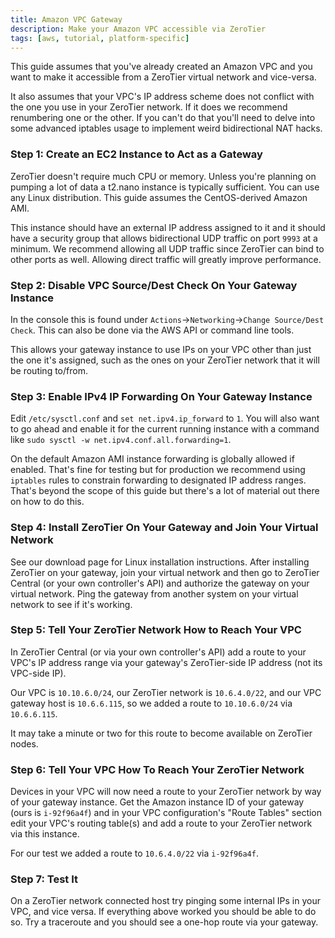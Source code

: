 ```yaml
---
title: Amazon VPC Gateway
description: Make your Amazon VPC accessible via ZeroTier
tags: [aws, tutorial, platform-specific]
---
```


This guide assumes that you've already created an Amazon VPC and you want to make it accessible from a ZeroTier virtual network and vice-versa.

It also assumes that your VPC's IP address scheme does not conflict with the one you use in your ZeroTier network. If it does we recommend renumbering one or the other. If you can't do that you'll need to delve into some advanced iptables usage to implement weird bidirectional NAT hacks.

### Step 1: Create an EC2 Instance to Act as a Gateway

ZeroTier doesn't require much CPU or memory. Unless you're planning on pumping a lot of data a t2.nano instance is typically sufficient. You can use any Linux distribution. This guide assumes the CentOS-derived Amazon AMI.

This instance should have an external IP address assigned to it and it should have a security group that allows bidirectional UDP traffic on port `9993` at a minimum. We recommend allowing all UDP traffic since ZeroTier can bind to other ports as well. Allowing direct traffic will greatly improve performance.

### Step 2: Disable VPC Source/Dest Check On Your Gateway Instance

In the console this is found under `Actions`->`Networking`->`Change Source/Dest Check`. This can also be done via the AWS API or command line tools.

This allows your gateway instance to use IPs on your VPC other than just the one it's assigned, such as the ones on your ZeroTier network that it will be routing to/from.

### Step 3: Enable IPv4 IP Forwarding On Your Gateway Instance

Edit `/etc/sysctl.conf` and `set net.ipv4.ip_forward` to `1`. You will also want to go ahead and enable it for the current running instance with a command like `sudo sysctl -w net.ipv4.conf.all.forwarding=1`.

On the default Amazon AMI instance forwarding is globally allowed if enabled. That's fine for testing but for production we recommend using `iptables` rules to constrain forwarding to designated IP address ranges. That's beyond the scope of this guide but there's a lot of material out there on how to do this.

### Step 4: Install ZeroTier On Your Gateway and Join Your Virtual Network

See our download page for Linux installation instructions. After installing ZeroTier on your gateway, join your virtual network and then go to ZeroTier Central (or your own controller's API) and authorize the gateway on your virtual network. Ping the gateway from another system on your virtual network to see if it's working.

### Step 5: Tell Your ZeroTier Network How to Reach Your VPC

In ZeroTier Central (or via your own controller's API) add a route to your VPC's IP address range via your gateway's ZeroTier-side IP address (not its VPC-side IP).

Our VPC is `10.10.6.0/24`, our ZeroTier network is `10.6.4.0/22`, and our VPC gateway host is `10.6.6.115`, so we added a route to `10.10.6.0/24` via `10.6.6.115`.

It may take a minute or two for this route to become available on ZeroTier nodes.

### Step 6: Tell Your VPC How To Reach Your ZeroTier Network

Devices in your VPC will now need a route to your ZeroTier network by way of your gateway instance. Get the Amazon instance ID of your gateway (ours is `i-92f96a4f`) and in your VPC configuration's "Route Tables" section edit your VPC's routing table(s) and add a route to your ZeroTier network via this instance.

For our test we added a route to `10.6.4.0/22` via `i-92f96a4f`.

### Step 7: Test It

On a ZeroTier network connected host try pinging some internal IPs in your VPC, and vice versa. If everything above worked you should be able to do so. Try a traceroute and you should see a one-hop route via your gateway.
